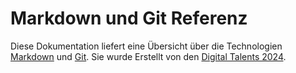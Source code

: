 # Markdown und Git Referenz

Diese Dokumentation liefert eine Übersicht über die Technologien [Markdown](https://daringfireball.net/projects/markdown/) und [Git](https://git-scm.com/). Sie wurde Erstellt von den [Digital Talents 2024](authors/authors.md).
